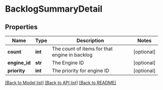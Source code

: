 # BacklogSummaryDetail

## Properties
Name | Type | Description | Notes
------------ | ------------- | ------------- | -------------
**count** | **int** | The count of items for that engine in backlog | [optional] 
**engine_id** | **str** | The Engine ID | [optional] 
**priority** | **int** | The priority for engine ID | [optional] 

[[Back to Model list]](../README.md#documentation-for-models) [[Back to API list]](../README.md#documentation-for-api-endpoints) [[Back to README]](../README.md)


